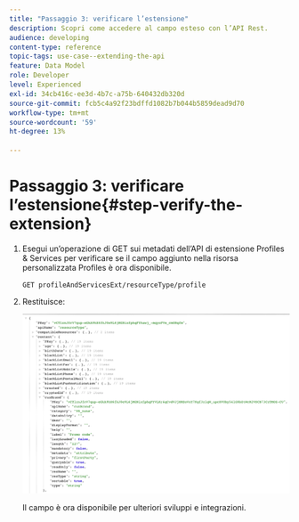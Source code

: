 ```yaml
---
title: "Passaggio 3: verificare l’estensione"
description: Scopri come accedere al campo esteso con l’API Rest.
audience: developing
content-type: reference
topic-tags: use-case--extending-the-api
feature: Data Model
role: Developer
level: Experienced
exl-id: 34cb416c-ee3d-4b7c-a75b-640432db320d
source-git-commit: fcb5c4a92f23bdffd1082b7b044b5859dead9d70
workflow-type: tm+mt
source-wordcount: '59'
ht-degree: 13%

---
```


# Passaggio 3: verificare l’estensione{#step-verify-the-extension}

1. Esegui un’operazione di GET sui metadati dell’API di estensione Profiles &amp; Services per verificare se il campo aggiunto nella risorsa personalizzata Profiles è ora disponibile.

   ```
   GET profileAndServicesExt/resourceType/profile
   ```

1. Restituisce:

   ![](assets/extendpandsapiview.png)

   Il campo è ora disponibile per ulteriori sviluppi e integrazioni.
